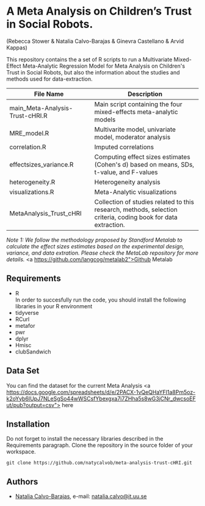 # A Meta Analysis on Children’s Trust in Social Robots. 
(Rebecca Stower &amp; Natalia Calvo-Barajas &amp; Ginevra Castellano &amp; Arvid Kappas)

This repository contains the a set of R scripts to run a Multivariate Mixed-Effect Meta-Analytic Regression Model for Meta Analysis on Children's Trust in Social Robots, but also the information about the studies and methods used for data-extraction. 

| File Name | Description |
| --- | --- |
| main_Meta-Analysis-Trust-cHRI.R | Main script containing the four mixed-effects meta-analytic models |
| MRE_model.R | Multivarite model, univariate model, moderator analysis |
| correlation.R | Imputed correlations |
| effectsizes_variance.R | Computing effect sizes estimates (Cohen's d) based on means, SDs, t-value, and F-values |
| heterogeneity.R | Heterogeneity analysis |
| visualizations.R | Meta-Analytic visualizations |
| MetaAnalysis_Trust_cHRI | Collection of studies related to this research, methods, selection criteria, coding book for data extraction.|

*Note 1: We follow the methodology proposed by Standford Metalab to calculate the effect sizes estimates based on the experimental design, variance, and data extration. Please check the MetaLab repository for more details.*
<a https://github.com/langcog/metalab2">Github Metalab</a>

## Requirements

- R <br />
In order to succesfully run the code, you should install the following libraries in your R environment <br/>
- tidyverse <br />
- RCurl <br />
- metafor <br />
- pwr <br />
- dplyr <br />
- Hmisc <br />
- clubSandwich <br />

## Data Set

You can find the dataset for the current Meta Analysis <a https://docs.google.com/spreadsheets/d/e/2PACX-1vQeQHaYFl1a8Pm5oz-k2oYyb6IUpJ7NLeSgSo44wWSCsfYbexgxa7i7ZHha5s8wG3jCNr_dwcsoEFut/pub?output=csv"> here</a>

## Installation 
Do not forget to install the necessary libraries described in the Requirements paragraph.
Clone the repository in the source folder of your workspace.

```
git clone https://github.com/natycalvob/meta-analysis-trust-cHRI.git
```


## Authors

* [Natalia Calvo-Barajas](https://github.com/natycalvob), e-mail: natalia.calvo@it.uu.se
